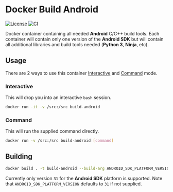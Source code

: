 # Docker Build Android

[![License]](LICENSE)
[![CI][CI Badge]][CI Workflow]

Docker container containing all needed **Android** C/C++ build tools. Each
container will contain only one version of the **Android SDK** but will contain
all additional libraries and build tools needed (**Python 3**, **Ninja**, etc).

## Usage

There are 2 ways to use this container [Interactive](#interactive) and
[Command](#command) mode.

### Interactive

This will drop you into an interactive `bash` session.

```bash
docker run -it -v /src:/src build-android
```

### Command

This will run the supplied command directly.

```bash
docker run -v /src:/src build-android [command]
```

## Building

```bash
docker build . -t build-android --build-arg ANDROID_SDK_PLATFORM_VERSION=31 .
```

Currently only version `31` for the **Android SDK** platform is supported. Note
that `ANDROID_SDK_PLATFORM_VERSION` defaults to `31` if not supplied.

<!-- external links -->
[License]: https://img.shields.io/github/license/WNProject/DockerBuildAndroid?label=License
[CI Badge]: https://github.com/WNProject/DockerBuildAndroid/actions/workflows/ci.yml/badge.svg?branch=main
[CI Workflow]: https://github.com/WNProject/DockerBuildAndroid/actions/workflows/ci.yml?query=branch%3Amain
